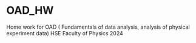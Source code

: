 # OAD_HW
Home work for OAD ( Fundamentals of data analysis, analysis of physical experiment data) HSE Faculty of Physics 2024
